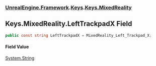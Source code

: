 ### [UnrealEngine.Framework](./UnrealEngine-Framework.md 'UnrealEngine.Framework').[Keys](./Keys.md 'UnrealEngine.Framework.Keys').[Keys.MixedReality](./Keys-MixedReality.md 'UnrealEngine.Framework.Keys.MixedReality')
## Keys.MixedReality.LeftTrackpadX Field
  
```csharp
public const string LeftTrackpadX = MixedReality_Left_Trackpad_X;
```
#### Field Value
[System.String](https://docs.microsoft.com/en-us/dotnet/api/System.String 'System.String')  
